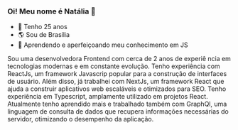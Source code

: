 ### Oi! Meu nome é Natália 👋

- 🎉 Tenho 25 anos
- 🌎 Sou de Brasília
- 🌱 Aprendendo e aperfeiçoando meu conhecimento em JS

<p>Sou uma desenvolvedora Frontend com cerca de 2 anos de experiê
ncia em tecnologias modernas e em constante evolução. Tenho experiência com ReactJs, um framework Javascrip popular para a construção de interfaces de usuário. Além disso, já trabalhei com NextJs, um framework React que ajuda a construir aplicativos web escaláveis e otimizados para SEO. Tenho experiência em Typescript, amplamente utilizado em projetos React. Atualmente tenho aprendido mais e trabalhado também com GraphQl, uma linguagem de consulta de dados que recupera informações necessárias do servidor, otimizando o desempenho da aplicação.</p>

